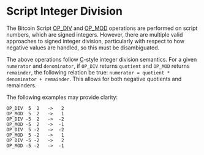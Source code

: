 # Script Integer Division

The Bitcoin Script [OP_DIV](/protocol/blockchain/script#arithmetic) and [OP_MOD](/protocol/blockchain/script#arithmetic) operations are performed on script numbers, which are signed integers.
However, there are multiple valid approaches to signed integer division, particularly with respect to how negative values are handled, so this must be disambiguated.

The above operations follow [C](https://en.wikipedia.org/wiki/C_(programming_language))-style integer division semantics.
For a given `numerator` and `denominator`, if `OP_DIV` returns `quotient` and `OP_MOD` returns `remainder`, the following relation be true: `numerator = quotient * denominator + remainder`.
This allows for both negative quotients and remainders.

The following examples may provide clarity:

    OP_DIV  5  2   ->   2
    OP_MOD  5  2   ->   1
    OP_DIV -5  2   ->  -2
    OP_MOD -5  2   ->  -1
    OP_DIV  5 -2   ->  -2
    OP_MOD  5 -2   ->   1
    OP DIV -5 -2   ->   2
    OP_MOD -5 -2   ->  -1

